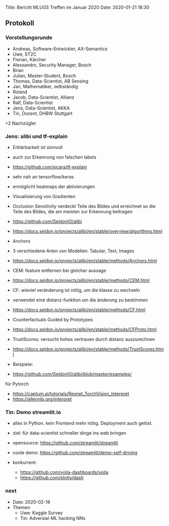 Title: Bericht MLUGS Treffen im Januar 2020
Date: 2020-01-21 18:30

## Protokoll

### Vorstellungsrunde

- Andreas, Software-Entwickler, AX-Semantics
- Uwe, ST2C
- Florian, Kärcher
- Alessandro, Security Manager, Bosch
- Brian
- Julian, Master-Student, Bosch
- Thomas, Data-Scientist, AB Sensing
- Jan, Mathematiker, selbständig
- Roland
- Jacob, Data-Scientist, Allianz
- Ralf, Data-Scientist
- Jens, Data-Scientist, AKKA
- Tin, Dozent, DHBW Stuttgart

+2 Nachzügler


### Jens: alibi und tf-explain

- Erklärbarkeit ist sinnvoll
- auch zur Erkennung von falschen labels

- <https://github.com/sicara/tf-explain>
- sehr nah an tensorflow/keras
- ermöglicht heatmaps der aktivierungen
- Visualisierung von Gradienten
- Occlusion Sensitivity verdeckt Teile des Bildes und erreichnet so die Teile des Bildes, die am meisten zur Erkennung beitragen

- <https://github.com/SeldonIO/alibi>
- <https://docs.seldon.io/projects/alibi/en/stable/overview/algorithms.html>

- Anchors
- 3 verschiedene Arten von Modellen: Tabular, Text, Images
- <https://docs.seldon.io/projects/alibi/en/stable/methods/Anchors.html>

- CEM: feature entfernen bei gleicher aussage
- <https://docs.seldon.io/projects/alibi/en/stable/methods/CEM.html>

- CF: wieviel veränderung ist nötig, um die klasse zu wechseln
- verwendet eine distanz-funktion um die änderung zu bestimmen
- <https://docs.seldon.io/projects/alibi/en/stable/methods/CF.html>

- Counterfactuals Guided by Prototypes
- <https://docs.seldon.io/projects/alibi/en/stable/methods/CFProto.html>

- TrustScores: versucht hohes vertrauen durch distanz auszurechnen
- <https://docs.seldon.io/projects/alibi/en/stable/methods/TrustScores.html>

- Beispiele:
- <https://github.com/SeldonIO/alibi/blob/master/examples/>


für Pytorch
- <https://captum.ai/tutorials/Resnet_TorchVision_Interpret>
- <https://allennlp.org/interpret>


### Tin: Demo streamlit.io

- alles in Python. kein Frontend mehr nötig. Deployment auch gelöst.
- ziel: für data-scientist schneller dinge ins web bringen

- opensource: <https://github.com/streamlit/streamlit>
- coole demo: <https://github.com/streamlit/demo-self-driving>

- konkurrent:

  - <https://github.com/voila-dashboards/voila>
  - <https://github.com/plotly/dash>



### next

- Date: 2020-02-18
- Themen
  - Uwe: Kaggle Survey
  - Tin: Adversial-ML hacking NNs
